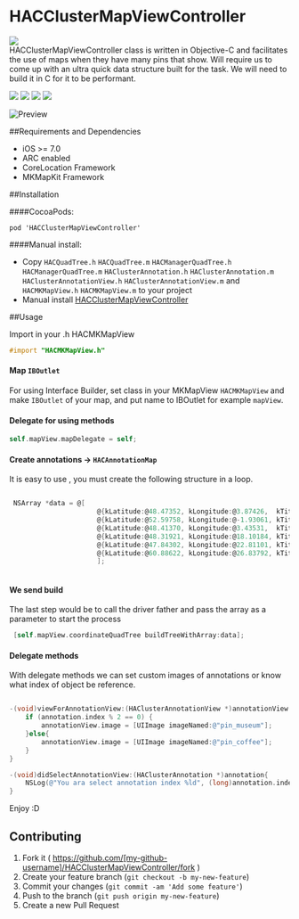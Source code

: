 # HACClusterMapViewController
<img src="https://img.shields.io/twitter/url/https/github.com/litoarias/HACClusterMapViewController.svg?style=social"><br>
HACClusterMapViewController class is written in Objective-C and facilitates the use of maps when they have many pins that show.
Will require us to come up with an ultra quick data structure built for the task. We will need to build it in C for it to be performant.

<img src="https://img.shields.io/github/issues/litoarias/HACClusterMapViewController.svg?style=flat-square">
<img src="https://img.shields.io/badge/license-MIT-blue.svg?style=flat-square">
<img src="https://img.shields.io/cocoapods/v/HACClusterMapViewController.svg?style=flat-square">
<img src="https://img.shields.io/npm/dm/HACClusterMapViewController.svg?style=flat-square">


![Preview](https://github.com/litoarias/HACClusterMapViewController/blob/master/ExampleApp/hacclusterviewcontroller.gif)

##Requirements and Dependencies
- iOS >= 7.0
- ARC enabled
- CoreLocation Framework
- MKMapKit Framework

##Installation

####CocoaPods:

    pod 'HACClusterMapViewController'

####Manual install:
- Copy `HACQuadTree.h` `HACQuadTree.m` `HACManagerQuadTree.h` `HACManagerQuadTree.m` `HAClusterAnnotation.h` `HAClusterAnnotation.m` `HAClusterAnnotationView.h` `HAClusterAnnotationView.m` and `HACMKMapView.h` `HACMKMapView.m` to your project
- Manual install [HACClusterMapViewController](https://github.com/litoarias/HACClusterMapViewController/#manual-install)

##Usage

Import in your .h HACMKMapView
```objective-c
#import "HACMKMapView.h"
```

#### Map `IBOutlet`
For using Interface Builder, set class in your MKMapView `HACMKMapView` and make `IBOutlet` of your map, and put name to IBOutlet for example `mapView`.
#### Delegate for using methods
```objective-c
self.mapView.mapDelegate = self;
```
#### Create annotations -> `HACAnnotationMap`
It is easy to use , you must create the following structure in a loop.
```objective-c

 NSArray *data = @[
                      @{kLatitude:@48.47352, kLongitude:@3.87426,  kTitle : @"Title 1", kSubtitle : @"",            kIndex : @0},
                      @{kLatitude:@52.59758, kLongitude:@-1.93061, kTitle : @"Title 2", kSubtitle : @"Subtitle 2",  kIndex : @1},
                      @{kLatitude:@48.41370, kLongitude:@3.43531,  kTitle : @"Title 3", kSubtitle : @"Subtitle 3",  kIndex : @2},
                      @{kLatitude:@48.31921, kLongitude:@18.10184, kTitle : @"Title 4", kSubtitle : @"Subtitle 4",  kIndex : @3},
                      @{kLatitude:@47.84302, kLongitude:@22.81101, kTitle : @"Title 5", kSubtitle : @"Subtitle 5",  kIndex : @4},
                      @{kLatitude:@60.88622, kLongitude:@26.83792, kTitle : @"Title 6", kSubtitle : @""          ,  kIndex : @5}
                      ];
                      
```

#### We send build 
The last step would be to call the driver father and pass the array as a parameter to start the process
```objective-c
 [self.mapView.coordinateQuadTree buildTreeWithArray:data];
```
#### Delegate methods
With delegate methods we can set custom images of annotations or know what index of object be reference.
```objective-c

-(void)viewForAnnotationView:(HAClusterAnnotationView *)annotationView annotation:(HAClusterAnnotation *)annotation{
    if (annotation.index % 2 == 0) {
        annotationView.image = [UIImage imageNamed:@"pin_museum"];
    }else{
        annotationView.image = [UIImage imageNamed:@"pin_coffee"];
    }
}

-(void)didSelectAnnotationView:(HAClusterAnnotation *)annotation{
    NSLog(@"You ara select annotation index %ld", (long)annotation.index);
}

```

Enjoy :D

## Contributing

1. Fork it ( https://github.com/[my-github-username]/HACClusterMapViewController/fork )
2. Create your feature branch (`git checkout -b my-new-feature`)
3. Commit your changes (`git commit -am 'Add some feature'`)
4. Push to the branch (`git push origin my-new-feature`)
5. Create a new Pull Request
